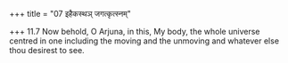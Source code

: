+++
title = "07 इहैकस्थञ् जगत्कृत्स्नम्"

+++
11.7 Now behold, O Arjuna, in this, My body, the whole universe centred
in one including the moving and the unmoving and whatever else thou
desirest to see.
